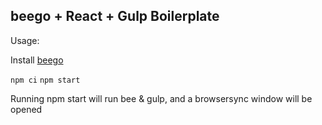 ## beego + React + Gulp Boilerplate

Usage:

Install [beego](https://beego.me/quickstart)

```npm ci```
```npm start```

Running npm start will run bee & gulp, and a browsersync window will be opened
